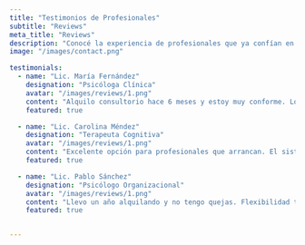 ```yaml
---
title: "Testimonios de Profesionales"
subtitle: "Reviews"
meta_title: "Reviews"
description: "Conocé la experiencia de profesionales que ya confían en nuestros espacios."
image: "/images/contact.png"

testimonials:
  - name: "Lic. María Fernández"
    designation: "Psicóloga Clínica"
    avatar: "/images/reviews/1.png"
    content: "Alquilo consultorio hace 6 meses y estoy muy conforme. Los espacios están impecables, bien iluminados y con excelente privacidad acústica. La ubicación en Belgrano es perfecta para mis pacientes. Súper recomendable para colegas que buscan un lugar profesional."
    featured: true

  - name: "Lic. Carolina Méndez"
    designation: "Terapeuta Cognitiva"
    avatar: "/images/reviews/1.png"
    content: "Excelente opción para profesionales que arrancan. El sistema de alquiler por horas me permite optimizar mis horarios sin compromisos fijos. Todo está habilitado y en orden, lo cual me da mucha tranquilidad. La atención siempre fue muy buena."
    featured: true

  - name: "Lic. Pablo Sánchez"
    designation: "Psicólogo Organizacional"
    avatar: "/images/reviews/1.png"
    content: "Llevo un año alquilando y no tengo quejas. Flexibilidad total para reservar, espacios limpios y profesionales. La relación calidad-precio es muy buena. Ideal para quienes necesitamos un lugar serio sin invertir en un consultorio propio."
    featured: true


---
```


